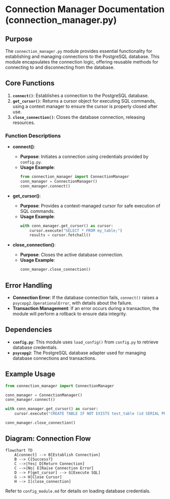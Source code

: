 
# Connection Manager Documentation (connection_manager.py)

## Purpose
The `connection_manager.py` module provides essential functionality for establishing and managing connections to the PostgreSQL database. This module encapsulates the connection logic, offering reusable methods for connecting to and disconnecting from the database.

## Core Functions
1. **`connect()`**: Establishes a connection to the PostgreSQL database.
2. **`get_cursor()`**: Returns a cursor object for executing SQL commands, using a context manager to ensure the cursor is properly closed after use.
3. **`close_connection()`**: Closes the database connection, releasing resources.

### Function Descriptions
- **connect()**:
    - **Purpose**: Initiates a connection using credentials provided by `config.py`.
    - **Usage Example**:
        ```python
        from connection_manager import ConnectionManager
        conn_manager = ConnectionManager()
        conn_manager.connect()
        ```

- **get_cursor()**:
    - **Purpose**: Provides a context-managed cursor for safe execution of SQL commands.
    - **Usage Example**:
        ```python
        with conn_manager.get_cursor() as cursor:
            cursor.execute("SELECT * FROM my_table;")
            results = cursor.fetchall()
        ```

- **close_connection()**:
    - **Purpose**: Closes the active database connection.
    - **Usage Example**:
        ```python
        conn_manager.close_connection()
        ```

## Error Handling
- **Connection Error**: If the database connection fails, `connect()` raises a `psycopg2.OperationalError`, with details about the failure.
- **Transaction Management**: If an error occurs during a transaction, the module will perform a rollback to ensure data integrity.

## Dependencies
- **`config.py`**: This module uses `load_config()` from `config.py` to retrieve database credentials.
- **`psycopg2`**: The PostgreSQL database adapter used for managing database connections and transactions.

## Example Usage
```python
from connection_manager import ConnectionManager

conn_manager = ConnectionManager()
conn_manager.connect()

with conn_manager.get_cursor() as cursor:
    cursor.execute("CREATE TABLE IF NOT EXISTS test_table (id SERIAL PRIMARY KEY, name VARCHAR(50));")

conn_manager.close_connection()
```

## Diagram: Connection Flow

```mermaid
flowchart TD
    A[connect] --> B[Establish Connection]
    B --> C{Success?}
    C -->|Yes| D[Return Connection]
    C -->|No| E[Raise Connection Error]
    D --> F[get_cursor] --> G[Execute SQL]
    G --> H[Close Cursor]
    H --> I[close_connection]
```

Refer to `config_module.md` for details on loading database credentials.
